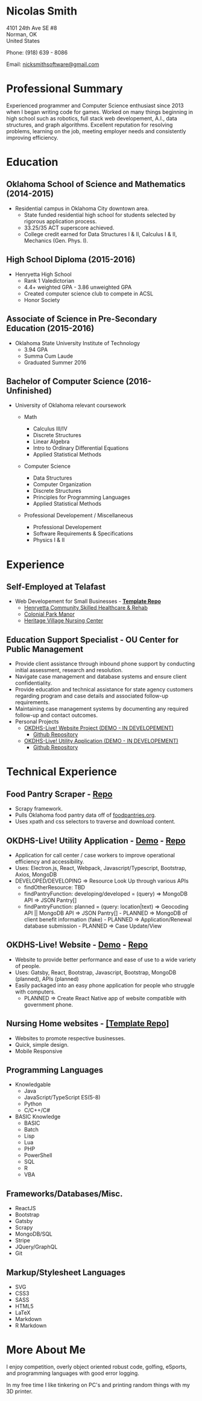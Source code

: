 # **Nicolas Smith**
4101 24th Ave SE #8                   
Norman, OK                        
United States

Phone: (918) 639 - 8086

Email: nicksmithsoftware@gmail.com

# Professional Summary

Experienced programmer and Computer Science enthusiast since 2013 when I began writing code for games. Worked on many things beginning in high school such as robotics, full stack web developement, A.I., data structures, and graph algorithms. Excellent reputation for resolving problems, learning on the job, meeting employer needs and consistently improving efficiency.

# Education

## Oklahoma School of Science and Mathematics (2014-2015)
   - Residential campus in Oklahoma City downtown area.
        - State funded residential high school for students selected by rigorous application process.
        - 33.25/35 ACT superscore achieved.
        - College credit earned for Data Structures I & II, Calculus I & II, Mechanics (Gen. Phys. I).

## High School Diploma (2015-2016)
   - Henryetta High School 
        - Rank 1 Valedictorian
        - 4.4+ weighted GPA - 3.86 unweighted GPA
        - Created computer science club to compete in ACSL
        - Honor Society
    
## Associate of Science in Pre-Secondary Education (2015-2016)
   - Oklahoma State University Institute of Technology
        - 3.94 GPA
        - Summa Cum Laude
        - Graduated Summer 2016
    
## Bachelor of Computer Science (2016-Unfinished)
   - University of Oklahoma relevant coursework
       - Math
          - Calculus III/IV
          - Discrete Structures
          - Linear Algebra
          - Intro to Ordinary Differential Equations
          - Applied Statistical Methods
      
        - Computer Science
          - Data Structures
          - Computer Organization
          - Discrete Structures
          - Principles for Programming Languages
          - Applied Statistical Methods
      
        - Professional Developement / Miscellaneous
          - Professional Developement
          - Software Requirements & Specifications
          - Physics I & II

# Experience

## Self-Employed at Telafast
   -   Web Developement for Small Businesses - [**Template Repo**](https://github.com/NickSmithSoftware/telafast-hcshr-copy)
        - [Henryetta Community Skilled Healthcare & Rehab](https://henryettacommunityskilled.com)
        - [Colonial Park Manor](https://colonialparkmanor.com)
        - [Heritage Village Nursing Center](https://heritagevillagenursingcenter.com)

## Education Support Specialist - OU Center for Public Management
  - Provide client assistance through inbound phone support by conducting initial assessment, research and resolution.
  - Navigate case management and database systems and ensure client confidentiality.
  - Provide education and technical assistance for state agency customers regarding program and case details and associated follow-up requirements.
  - Maintaining case management systems by documenting any required follow-up and contact outcomes.
  - Personal Projects
      - [OKDHS-Live! Website Project (DEMO - IN DEVELOPEMENT)](https://okdhslive.gatsbyjs.io)
         - [Github Repository](https://github.com/NickSmithSoftware/okdhs-live-gatsby-website)
      - [OKDHS-Live! Utility Application (DEMO - IN DEVELOPEMENT)](https://github.com/NickSmithSoftware/okdhs-live-util-app/raw/master/out/make/squirrel.windows/x64/okdhs-live-util-app-1.0.0%20Setup.exe)
         - [Github Repository](https://github.com/NickSmithSoftware/okdhs-live-util-app)

# Technical Experience

## Food Pantry Scraper - [Repo](https://github.com/NickSmithSoftware/food-pantry-scraper)
   - Scrapy framework.
   - Pulls Oklahoma food pantry data off of [foodpantries.org](https://foodpantries.org).
   - Uses xpath and css selectors to traverse and download content.

## OKDHS-Live! Utility Application - [Demo](https://github.com/NickSmithSoftware/okdhs-live-util-app/raw/master/out/make/squirrel.windows/x64/okdhs-live-util-app-1.0.0%20Setup.exe) - [Repo](https://github.com/NickSmithSoftware/okdhs-live-util-app)
   - Application for call center / case workers to improve operational efficiency and accessibility.
   - Uses: Electron.js, React, Webpack, Javascript/Typescript, Bootstrap, Axios, MongoDB
   - DEVELOPED/DEVELOPING => Resource Look Up through various APIs
        - findOtherResource: TBD
        - findPantryFunction: developing/developed = (query) => MongoDB API => JSON Pantry[]
        - findPantryFunction: planned = (query: location|text) => Geocoding API || MongoDB API => JSON Pantry[]
    - PLANNED => MongoDB of client benefit information (fake)
    - PLANNED => Application/Renewal database submission
    - PLANNED => Case Update/View

## OKDHS-Live! Website - [Demo](https://okdhslive.gatsbyjs.io) - [Repo](https://github.com/NickSmithSoftware/okdhs-live-gatsby-website)
   - Website to provide better performance and ease of use to a wide variety of people.
   - Uses: Gatsby, React, Bootstrap, Javascript, Bootstrap, MongoDB (planned), APIs (planned)
   - Easily packaged into an easy phone application for people who struggle with computers.
        - PLANNED => Create React Native app of website compatible with government phone.

## Nursing Home websites - [[Template Repo]](https://github.com/NickSmithSoftware/telafast-hcshr-copy)
   - Websites to promote respective businesses.
   - Quick, simple design.
   - Mobile Responsive

## Programming Languages
-   Knowledgable
    -   Java
    -   JavaScript/TypeScript ES(5-8)
    -   Python
    -   C/C++/C#
-   BASIC Knowledge
    -   BASIC
    -   Batch
    -   Lisp
    -   Lua
    -   PHP
    -   PowerShell
    -   SQL
    -   R
    -   VBA

## Frameworks/Databases/Misc.
-   ReactJS
-   Bootstrap
-   Gatsby
-   Scrapy
-   MongoDB/SQL
-   Stripe
-   JQuery/GraphQL
-   Git


## Markup/Stylesheet Languages
-   SVG
-   CSS3
-   SASS
-   HTML5
-   LaTeX
-   Markdown
-   R Markdown

# More About Me

I enjoy competition, overly object oriented robust code, golfing, eSports, and programming languages with good error logging.

In my free time I like tinkering on PC's and printing random things with my 3D printer.

